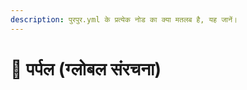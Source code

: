 ```yaml
---
description: पुरपुर.yml के प्रत्येक नोड का क्या मतलब है, यह जानें।
---
```


# 🦑 पर्पल (ग्लोबल संरचना)
